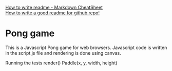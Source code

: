 [How to write readme - Markdown CheatSheet](https://github.com/adam-p/markdown-here/wiki/Markdown-Cheatsheet)  
[How to write a good readme for github repo!](https://gist.github.com/PurpleBooth/109311bb0361f32d87a2)

# Pong game
This is a Javascript Pong game for web browsers. Javascript code is written in the script.js file and rendering is done using canvas.

Running the tests
render()
Paddle(x, y, width, height)
